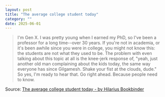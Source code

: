 ```yaml
---
layout: post
title: "The average college student today"
category: ""
date: 2025-06-01
---
```


>I'm Gen X. I was pretty young when I earned my PhD, so I've been a professor for a long time--over 30 years. If you're not in academia, or it's been awhile since you were in college, you might not know this: the students are not what they used to be. The problem with even talking about this topic at all is the knee-jerk response of, "yeah, just another old man complaining about the kids today, the same way everyone has since Gilgamesh. Shake your fist at the clouds, dude." So yes, I'm ready to hear that. Go right ahead. Because people need to know. 

Source: [The average college student today - by Hilarius Bookbinder](https://hilariusbookbinder.substack.com/p/the-average-college-student-today)
